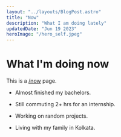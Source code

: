 ```yaml
---
layout: "../layouts/BlogPost.astro"
title: "Now"
description: "What I am doing lately"
updatedDate: "Jun 19 2023"
heroImage: "/hero_self.jpeg"
---
```

# What I'm doing now
This is a [/now](https://nownownow.com/about) page.

* Almost finished my bachelors.

* Still commuting 2+ hrs for an internship. 

* Working on random projects.

* Living with my family in Kolkata.

 
